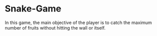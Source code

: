 # Snake-Game
In this game, the main objective of the player is to catch the maximum number of fruits without hitting the wall or itself.
